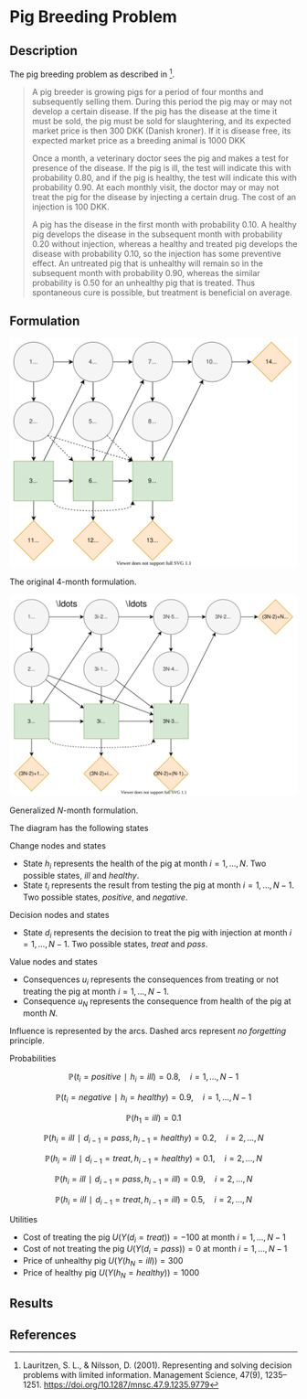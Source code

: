 # Pig Breeding Problem
## Description
The pig breeding problem as described in [^1].

> A pig breeder is growing pigs for a period of four months and subsequently selling them. During this period the pig may or may not develop a certain disease. If the pig has the disease at the time it must be sold, the pig must be sold for slaughtering, and its expected market price is then 300 DKK (Danish kroner). If it is disease free, its expected market price as a breeding animal is 1000 DKK
>
> Once a month, a veterinary doctor sees the pig and makes a test for presence of the disease. If the pig is ill, the test will indicate this with probability 0.80, and if the pig is healthy, the test will indicate this with probability 0.90. At each monthly visit, the doctor may or may not treat the pig for the disease by injecting a certain drug. The cost of an injection is 100 DKK.
>
> A pig has the disease in the first month with probability 0.10. A healthy pig develops the disease in the subsequent month with probability 0.20 without injection, whereas a healthy and treated pig develops the disease with probability 0.10, so the injection has some preventive effect. An untreated pig that is unhealthy will remain so in the subsequent month with probability 0.90, whereas the similar probability is 0.50 for an unhealthy pig that is treated. Thus spontaneous cure is possible, but treatment is beneficial on average.


## Formulation
![](figures/4-month-pig-breeding.svg)

The original $4$-month formulation.

![](figures/n-month-pig-breeding.svg)

Generalized $N$-month formulation.

The diagram has the following states

Change nodes and states

* State $h_i$ represents the health of the pig at month $i=1,...,N$. Two possible states, *ill* and *healthy*.
* State $t_i$ represents the result from testing the pig at month $i=1,...,N-1$. Two possible states, *positive*, and *negative*.

Decision nodes and states

* State $d_i$ represents the decision to treat the pig with injection at month $i=1,...,N-1$. Two possible states, *treat* and *pass*.

Value nodes and states

* Consequences $u_i$ represents the consequences from treating or not treating the pig at month $i=1,...,N-1$.
* Consequence $u_N$ represents the consequence from health of the pig at month $N$.

Influence is represented by the arcs. Dashed arcs represent *no forgetting* principle.

Probabilities

$$ℙ(t_i = positive ∣ h_i = ill) = 0.8,\quad i=1,...,N-1$$

$$ℙ(t_i = negative ∣ h_i = healthy) = 0.9,\quad i=1,...,N-1$$

$$ℙ(h_1 = ill)=0.1$$

$$ℙ(h_i = ill ∣ d_{i-1} = pass, h_{i-1} = healthy)=0.2,\quad i=2,...,N$$

$$ℙ(h_i = ill ∣ d_{i-1} = treat, h_{i-1} = healthy)=0.1,\quad i=2,...,N$$

$$ℙ(h_i = ill ∣ d_{i-1} = pass, h_{i-1} = ill)=0.9,\quad i=2,...,N$$

$$ℙ(h_i = ill ∣ d_{i-1} = treat, h_{i-1} = ill)=0.5,\quad i=2,...,N$$

Utilities

- Cost of treating the pig $U(Y(d_i=treat))=-100$ at month $i=1,...,N-1$
- Cost of not treating the pig $U(Y(d_i=pass))=0$ at month $i=1,...,N-1$
- Price of unhealthy pig $U(Y(h_N=ill))=300$
- Price of healthy pig $U(Y(h_N=healthy))=1000$

## Results


## References
[^1]: Lauritzen, S. L., & Nilsson, D. (2001). Representing and solving decision problems with limited information. Management Science, 47(9), 1235–1251. https://doi.org/10.1287/mnsc.47.9.1235.9779

